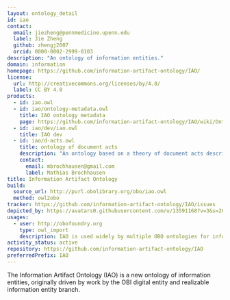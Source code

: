 ```yaml
---
layout: ontology_detail
id: iao
contact:
  email: jiezheng@pennmedicine.upenn.edu
  label: Jie Zheng
  github: zhengj2007
  orcid: 0000-0002-2999-0103
description: "An ontology of information entities."
domain: information
homepage: https://github.com/information-artifact-ontology/IAO/
license:
  url: http://creativecommons.org/licenses/by/4.0/
  label: CC BY 4.0
products:
  - id: iao.owl
  - id: iao/ontology-metadata.owl
    title: IAO ontology metadata
    page: https://github.com/information-artifact-ontology/IAO/wiki/OntologyMetadata
  - id: iao/dev/iao.owl
    title: IAO dev
  - id: iao/d-acts.owl
    title: ontology of document acts
    description: "An ontology based on a theory of document acts describing what people can do with documents"
    contact:
      email: mbrochhausen@gmail.com
      label: Mathias Brochhausen
title: Information Artifact Ontology
build:
  source_url: http://purl.obolibrary.org/obo/iao.owl
  method: owl2obo
tracker: https://github.com/information-artifact-ontology/IAO/issues
depicted_by: https://avatars0.githubusercontent.com/u/13591168?v=3&s=200
usages:
  - user: http://obofoundry.org
    type: owl_import
    description: IAO is used widely by multiple OBO ontologies for information representation.
activity_status: active
repository: https://github.com/information-artifact-ontology/IAO
preferredPrefix: IAO
---
```


The Information Artifact Ontology (IAO) is a new ontology of information entities, originally driven by work by the OBI digital entity and realizable information entity branch.

